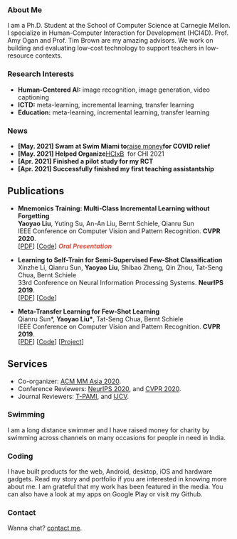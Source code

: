 ### About Me

I am a Ph.D. Student at the School of Computer Science at Carnegie Mellon. I specialize in Human-Computer Interaction for Development (HCI4D). Prof. Amy Ogan and Prof. Tim Brown are my amazing advisors. We work on building and evaluating low-cost technology to support teachers in low-resource contexts.

### Research Interests

* **Human-Centered AI:** image recognition, image generation, video captioning
* **ICTD:** meta-learning, incremental learning, transfer learning
* **Education:** meta-learning, incremental learning, transfer learning

### News

* **[May. 2021] Swam at Swim Miami to**[raise money](https://milaap.org/fundraisers/swim-oxygen-india-vikram)**for COVID relief** 
* **[May. 2021] Helped Organize**[HCIxB](hcixb.org)  for CHI 2021
* **[Apr. 2021] Finished a pilot study for my RCT**
* **[Apr. 2021] Successfully finished my first teaching assistantship**

## Publications

- **Mnemonics Training: Multi-Class Incremental Learning without Forgetting**
  <br>
  **Yaoyao Liu**, Yuting Su, An-An Liu, Bernt Schiele, Qianru Sun
  <br>
  IEEE Conference on Computer Vision and Pattern Recognition. **CVPR 2020**.
  <br>
  [[PDF](https://arxiv.org/pdf/2002.10211.pdf)] [[Code](https://github.com/yaoyao-liu/mnemonics)] <strong><i style="color:#e74d3c">Oral Presentation</i></strong>

- **Learning to Self-Train for Semi-Supervised Few-Shot Classification**
  <br>
  Xinzhe Li, Qianru Sun, **Yaoyao Liu**, Shibao Zheng, Qin Zhou, Tat-Seng Chua, Bernt Schiele
  <br>
  33rd Conference on Neural Information Processing Systems. **NeurIPS 2019**.
  <br>
  [[PDF](http://papers.nips.cc/paper/9216-learning-to-self-train-for-semi-supervised-few-shot-classification.pdf)] [[Code](https://github.com/xinzheli1217/learning-to-self-train)]

- **Meta-Transfer Learning for Few-Shot Learning**
  <br>
  Qianru Sun\*, **Yaoyao Liu\***, Tat-Seng Chua, Bernt Schiele
  <br>
  IEEE Conference on Computer Vision and Pattern Recognition. **CVPR 2019**.
  <br>
  [[PDF](http://openaccess.thecvf.com/content_CVPR_2019/papers/Sun_Meta-Transfer_Learning_for_Few-Shot_Learning_CVPR_2019_paper.pdf)] [[Code](https://github.com/yaoyao-liu/meta-transfer-learning)] [[Project](https://mtl.yyliu.net/)]

## Services

- Co-organizer: [ACM MM Asia 2020](https://mmasia2020.org/).
- Conference Reviewers: [NeurIPS 2020](https://neurips.cc/Conferences/2020), and [CVPR 2020](http://cvpr2020.thecvf.com/).
- Journal Reviewers: [T-PAMI](https://ieeexplore.ieee.org/xpl/RecentIssue.jsp?punumber=34), and [IJCV](https://www.springer.com/journal/11263).

### Swimming
I am a long distance swimmer and I have raised money for charity by swimming across channels on many occasions for people in need in India. 

### Coding
I have built products for the web, Android, desktop, iOS and hardware gadgets. Read my story and portfolio if you are interested in knowing more about me. I am grateful that my work has been featured in the media. You can also have a look at my apps on Google Play or visit my Github.

###  Contact

Wanna chat? [contact me](mailto:kmarkiv@cmu.edu).
